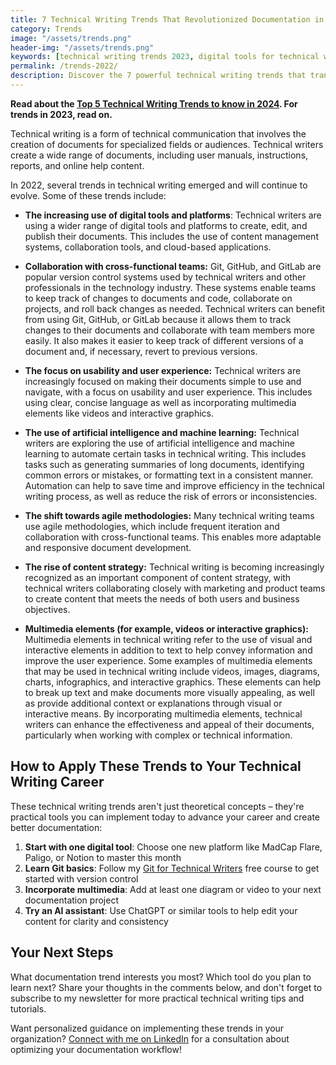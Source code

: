 ```yaml
---
title: 7 Technical Writing Trends That Revolutionized Documentation in 2023
category: Trends
image: "/assets/trends.png"
header-img: "/assets/trends.png"
keywords: [technical writing trends 2023, digital tools for technical writers, Git for technical documentation, GitHub documentation workflow, content strategy for technical writers, technical writer AI tools, agile documentation methods, user experience in documentation, technical writing career growth, documentation automation tools]
permalink: /trends-2022/
description: Discover the 7 powerful technical writing trends that transformed documentation in 2023. Learn how AI tools, Git workflows, and content strategy can dramatically improve your documentation quality while cutting production time in half. Whether you're an experienced technical writer or just starting your career, these actionable insights will help you stay ahead of industry changes.
---
```


**Read about the [Top 5 Technical Writing Trends to know in 2024](https://beingtechnicalwriter.com/trends-2024/). For trends in 2023, read on.**

Technical writing is a form of technical communication that involves the creation of documents for specialized fields or audiences. Technical writers create a wide range of documents, including user manuals, instructions, reports, and online help content.

In 2022, several trends in technical writing emerged and will continue to evolve. Some of these trends include:

*  **The increasing use of digital tools and platforms**: Technical writers are using a wider range of digital tools and platforms to create, edit, and publish their documents. This includes the use of content management systems, collaboration tools, and cloud-based applications.

* **Collaboration with cross-functional teams:** Git, GitHub, and GitLab are popular version control systems used by technical writers and other professionals in the technology industry. These systems enable teams to keep track of changes to documents and code, collaborate on projects, and roll back changes as needed. Technical writers can benefit from using Git, GitHub, or GitLab because it allows them to track changes to their documents and collaborate with team members more easily. It also makes it easier to keep track of different versions of a document and, if necessary, revert to previous versions.

* **The focus on usability and user experience:** Technical writers are increasingly focused on making their documents simple to use and navigate, with a focus on usability and user experience. This includes using clear, concise language as well as incorporating multimedia elements like videos and interactive graphics.

* **The use of artificial intelligence and machine learning:** Technical writers are exploring the use of artificial intelligence and machine learning to automate certain tasks in technical writing. This includes tasks such as generating summaries of long documents, identifying common errors or mistakes, or formatting text in a consistent manner. Automation can help to save time and improve efficiency in the technical writing process, as well as reduce the risk of errors or inconsistencies.

* **The shift towards agile methodologies:** Many technical writing teams use agile methodologies, which include frequent iteration and collaboration with cross-functional teams. This enables more adaptable and responsive document development.

* **The rise of content strategy:** Technical writing is becoming increasingly recognized as an important component of content strategy, with technical writers collaborating closely with marketing and product teams to create content that meets the needs of both users and business objectives.

*  **Multimedia elements (for example, videos or interactive graphics):** Multimedia elements in technical writing refer to the use of visual and interactive elements in addition to text to help convey information and improve the user experience. Some examples of multimedia elements that may be used in technical writing include videos, images, diagrams, charts, infographics, and interactive graphics. These elements can help to break up text and make documents more visually appealing, as well as provide additional context or explanations through visual or interactive means. By incorporating multimedia elements, technical writers can enhance the effectiveness and appeal of their documents, particularly when working with complex or technical information.

## How to Apply These Trends to Your Technical Writing Career

These technical writing trends aren't just theoretical concepts – they're practical tools you can implement today to advance your career and create better documentation:

1. **Start with one digital tool**: Choose one new platform like MadCap Flare, Paligo, or Notion to master this month
2. **Learn Git basics**: Follow my [Git for Technical Writers](https://beingtechnicalwriter.com/gitfortechnicalwriters/) free course to get started with version control
3. **Incorporate multimedia**: Add at least one diagram or video to your next documentation project
4. **Try an AI assistant**: Use ChatGPT or similar tools to help edit your content for clarity and consistency

## Your Next Steps

What documentation trend interests you most? Which tool do you plan to learn next? Share your thoughts in the comments below, and don't forget to subscribe to my newsletter for more practical technical writing tips and tutorials.

Want personalized guidance on implementing these trends in your organization? [Connect with me on LinkedIn](https://www.linkedin.com/in/gauravtrivedi1988/) for a consultation about optimizing your documentation workflow!